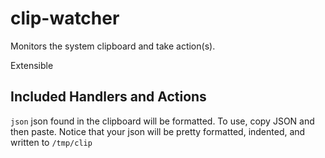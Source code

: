# clip-watcher

Monitors the system clipboard and take action(s).

Extensible

## Included Handlers and Actions

`json` json found in the clipboard will be formatted. To use, copy JSON and then paste. Notice that your json will be pretty formatted, indented, and written to `/tmp/clip`
